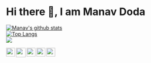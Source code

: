 ### <h1>Hi there 👋, I am Manav Doda</h1>

[![Manav's github stats](https://github-readme-stats.vercel.app/api?username=manavdoda7)](https://github.com/manavdoda7/github-readme-stats)
<br>
[![Top Langs](https://github-readme-stats.vercel.app/api/top-langs/?username=manavdoda7&layout=compact)](https://github.com/manavdoda7/github-readme-stats)
<br>
![](https://komarev.com/ghpvc/?username=manavdoda7&color=green)


<a href="https://www.linkedin.com/in/manav-doda/">
  <img align="left" width="24px" src="https://cdn.jsdelivr.net/npm/simple-icons@v3/icons/linkedin.svg"  />
</a>
<a href="mailto:manavdoda7@gmail.com">
  <img align="left" width="26px" src="https://cdn.jsdelivr.net/npm/simple-icons@v3/icons/gmail.svg" />
</a>
<a href="https://www.facebook.com/manav.doda.54/">
    <img align="left" width="24px" src="https://cdn.jsdelivr.net/npm/simple-icons@v3/icons/facebook.svg" />
</a> 
<a href="https://www.instagram.com/manav_doda/">
    <img align="left" width="24px" src="https://cdn.jsdelivr.net/npm/simple-icons@v3/icons/instagram.svg" />
</a>
<a href="https://wa.me/918968437500">
    <img align="left" width="24px" src="https://cdn.jsdelivr.net/npm/simple-icons@v3/icons/whatsapp.svg" />
</a>
<br>

